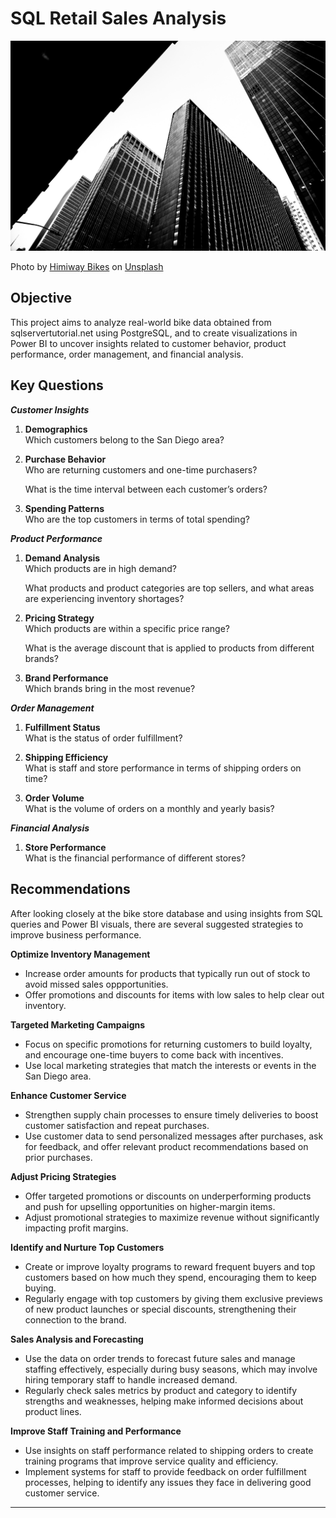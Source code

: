 # SQL Retail Sales Analysis

![Company Logo](https://github.com/BreeMad/Customer-Sales-and-Profitability-Analysis/blob/main/1.jpg)

Photo by <a href="https://unsplash.com/@himiwaybikes?utm_content=creditCopyText&utm_medium=referral&utm_source=unsplash">Himiway Bikes</a> on <a href="https://unsplash.com/photos/black-and-yellow-bicycle-on-road-during-daytime-H42qjX8SG80?utm_content=creditCopyText&utm_medium=referral&utm_source=unsplash">Unsplash</a>

## Objective
This project aims to analyze real-world bike data obtained from sqlservertutorial.net using PostgreSQL, and to create visualizations in Power BI to uncover insights related to customer behavior, product performance, order management, and financial analysis.

## Key Questions
***Customer Insights***
1. **Demographics**  
   Which customers belong to the San Diego area?

2. **Purchase Behavior**  
   Who are returning customers and one-time purchasers?

   What is the time interval between each customer’s orders?

3. **Spending Patterns**  
   Who are the top customers in terms of total spending?

***Product Performance***
1. **Demand Analysis**  
   Which products are in high demand?

   What products and product categories are top sellers, and what areas are experiencing inventory shortages?

2. **Pricing Strategy**  
   Which products are within a specific price range?

   What is the average discount that is applied to products from different brands?      

3. **Brand Performance**  
   Which brands bring in the most revenue? 

***Order Management***
1. **Fulfillment Status**  
   What is the status of order fulfillment?

2. **Shipping Efficiency**  
   What is staff and store performance in terms of shipping orders on time?

3. **Order Volume**  
   What is the volume of orders on a monthly and yearly basis?   

***Financial Analysis***
1. **Store Performance**  
   What is the financial performance of different stores?
   
## Recommendations
After looking closely at the bike store database and using insights from SQL queries and Power BI visuals, there are several suggested strategies to improve business performance.

**Optimize Inventory Management**  
+ Increase order amounts for products that typically run out of stock to avoid missed sales oppportunities.
+ Offer promotions and discounts for items with low sales to help clear out inventory. 

**Targeted Marketing Campaigns**  
+ Focus on specific promotions for returning customers to build loyalty, and encourage one-time buyers to come back with incentives. 
+ Use local marketing strategies that match the interests or events in the San Diego area.  

**Enhance Customer Service**  
+ Strengthen supply chain processes to ensure timely deliveries to boost customer satisfaction and repeat purchases.
+ Use customer data to send personalized messages after purchases, ask for feedback, and offer relevant product recommendations based on prior purchases.

**Adjust Pricing Strategies**  
+ Offer targeted promotions or discounts on underperforming products and push for upselling opportunities on higher-margin items.
+ Adjust promotional strategies to maximize revenue without significantly impacting profit margins.

**Identify and Nurture Top Customers**
+ Create or improve loyalty programs to reward frequent buyers and top customers based on how much they spend, encouraging them to keep buying.
+ Regularly engage with top customers by giving them exclusive previews of new product launches or special discounts, strengthening their connection to the brand.

**Sales Analysis and Forecasting**
+ Use the data on order trends to forecast future sales and manage staffing effectively, especially during busy seasons, which may involve hiring temporary staff to handle increased demand.
+ Regularly check sales metrics by product and category to identify strengths and weaknesses, helping make informed decisions about product lines.

**Improve Staff Training and Performance**
+ Use insights on staff performance related to shipping orders to create training programs that improve service quality and efficiency.  
+ Implement systems for staff to provide feedback on order fulfillment processes, helping to identify any issues they face in delivering good customer service.

---
